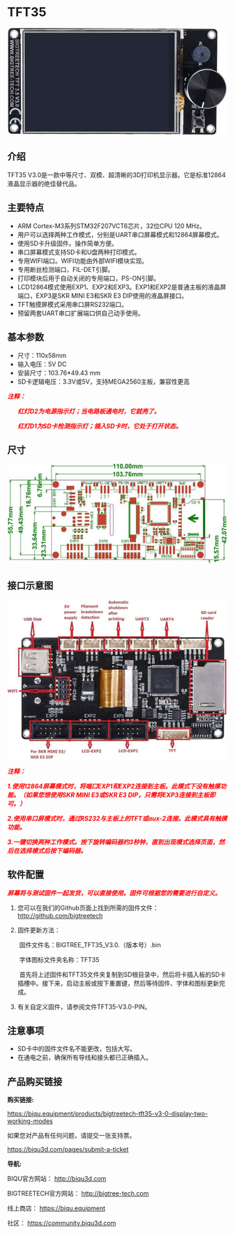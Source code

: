 # TFT35

<img src=img/TFT35_V3.0/TFT35_V3.0_Title.png width="600" />

## **介绍**

TFT35 V3.0是一款中等尺寸、双模、超清晰的3D打印机显示器。它是标准12864液晶显示器的绝佳替代品。

## **主要特点**

- ARM Cortex-M3系列STM32F207VCT6芯片，32位CPU 120 MHz。
- 用户可以选择两种工作模式，分别是UART串口屏幕模式和12864屏幕模式。
- 使用SD卡升级固件。操作简单方便。
- 串口屏幕模式支持SD卡和U盘两种打印模式。
- 专用WIFI端口。WIFI功能由外部WIFI模块实现。
- 专用断丝检测端口，FIL-DET引脚。
- 打印模块后用于自动关闭的专用端口，PS-ON引脚。
- LCD12864模式使用EXP1、EXP2和EXP3。EXP1和EXP2是普通主板的液晶屏端口，EXP3是SKR MINI E3和SKR E3 DIP使用的液晶屏接口。
- TFT触摸屏模式采用串口屏RS232端口。
- 预留两套UART串口扩展端口供自己动手使用。

## **基本参数**

- 尺寸：110x58mm
- 输入电压：5V DC
- 安装尺寸：103.76*49.43 mm
- SD卡逻辑电压：3.3V或5V，支持MEGA2560主板，兼容性更高

<font  color="red">***注释：***</font>

&nbsp;&nbsp;&nbsp;&nbsp;&nbsp;&nbsp;<font  color="red">***红灯D2为电源指示灯；当电路板通电时，它就亮了。***</font>

&nbsp;&nbsp;&nbsp;&nbsp;&nbsp;&nbsp;<font  color="red">***红灯D1为SD卡检测指示灯；插入SD卡时，它处于打开状态。***</font>

## **尺寸**

<img src=img/TFT35_V3.0/TFT35_V3.0_Diagram.png width="600" />

## **接口示意图**

<img src=img/TFT35_V3.0/TFT35_V3.0_Interface.png width="600" />

<font  color="red">***注释：***</font>

<font  color="red">***1.使用12864屏幕模式时，将端口EXP1和EXP2连接到主板。此模式下没有触摸功能。（如果您想使用SKR MINI E3或SKR E3 DIP，只需将EXP3连接到主板即可。）***</font>

<font  color="red">***2.使用串口屏模式时，通过RS232与主板上的TFT或aux-2连接。此模式具有触摸功能。***</font>

<font  color="red">***3.一键切换两种工作模式。按下旋转编码器约3秒钟，直到出现模式选择页面，然后在选择模式后按下编码器。***</font>

## **软件配置**

<font  color="red">***屏幕将与测试固件一起发货，可以直接使用。固件可根据您的需要进行自定义。***</font>

1. 您可以在我们的Github页面上找到所需的固件文件： http://github.com/bigtreetech

2. 固件更新方法：

   &nbsp;固件文件名：BIGTREE_TFT35_V3.0.（版本号）.bin

   &nbsp;字体图标文件夹名称：TFT35

   &nbsp;首先将上述固件和TFT35文件夹复制到SD根目录中，然后将卡插入板的SD卡插槽中。接下来，启动主板或按下重置键，然后等待固件、字体和图标更新完成。

3. 有关自定义固件，请参阅文件TFT35-V3.0-PIN。


## **注意事项**

- SD卡中的固件文件名不能更改，包括大写。
- 在通电之前，确保所有导线和接头都已正确插入。



## 产品购买链接

**购买链接:**

https://biqu.equipment/products/bigtreetech-tft35-v3-0-display-two-working-modes



如果您对产品有任何问题，请提交一张支持票。

https://biqu3d.com/pages/submit-a-ticket



**导航:**

BIQU官方网站：                            							  http://biqu3d.com

BIGTREETECH官方网站：            				               http://bigtree-tech.com

线上商店：                                           				        https://biqu.equipment

社区：                                            				               https://community.biqu3d.com
